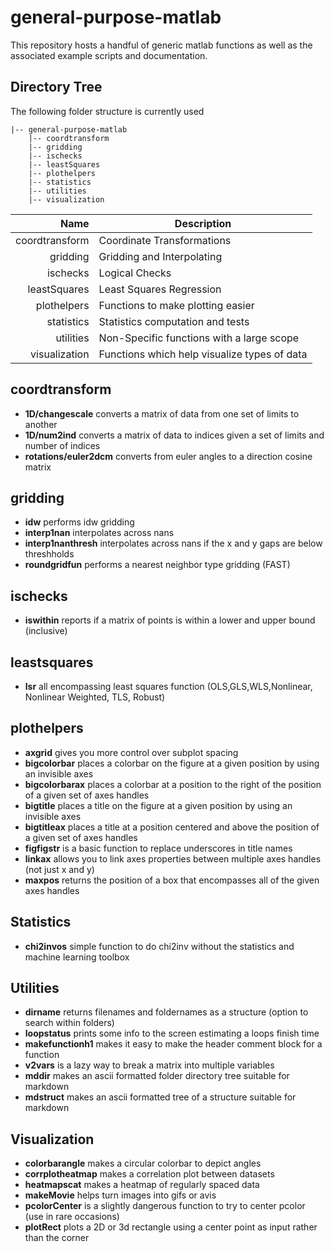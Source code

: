# general-purpose-matlab
This repository hosts a handful of generic matlab functions as well as the associated example scripts and documentation.

## Directory Tree
The following folder structure is currently used
```
|-- general-purpose-matlab
    |-- coordtransform
    |-- gridding
    |-- ischecks
    |-- leastSquares
    |-- plothelpers
    |-- statistics
    |-- utilities
    |-- visualization
```
|            Name |          Description |
|----------------:|----------------------|
|  coordtransform |   Coordinate Transformations |
|        gridding |   Gridding and Interpolating |
|        ischecks |   Logical Checks |
|    leastSquares |   Least Squares Regression |
|     plothelpers |   Functions to make plotting easier |
|      statistics |   Statistics computation and tests |
|       utilities |   Non-Specific functions with a large scope |
|   visualization |   Functions which help visualize types of data |

## coordtransform
- **1D/changescale** converts a matrix of data from one set of limits to another
- **1D/num2ind** converts a matrix of data to indices given a set of limits and number of indices
- **rotations/euler2dcm** converts from euler angles to a direction cosine matrix

## gridding
- **idw** performs idw gridding
- **interp1nan** interpolates across nans
- **interp1nanthresh** interpolates across nans if the x and y gaps are below threshholds
- **roundgridfun** performs a nearest neighbor type gridding (FAST)

## ischecks
- **iswithin** reports if a matrix of points is within a lower and upper bound (inclusive)

## leastsquares
- **lsr** all encompassing least squares function (OLS,GLS,WLS,Nonlinear, Nonlinear Weighted, TLS, Robust)

## plothelpers
- **axgrid** gives you more control over subplot spacing
- **bigcolorbar** places a colorbar on the figure at a given position by using an invisible axes
- **bigcolorbarax** places a colorbar at a position to the right of the position of a given set of axes handles
- **bigtitle** places a title on the figure at a given position by using an invisible axes
- **bigtitleax** places a title at a position centered and above the position of a given set of axes handles
- **figfigstr** is a basic function to replace underscores in title names
- **linkax** allows you to link axes properties between multiple axes handles (not just x and y)
- **maxpos** returns the position of a box that encompasses all of the given axes handles

## Statistics
- **chi2invos** simple function to do chi2inv without the statistics and machine learning toolbox

## Utilities
- **dirname** returns filenames and foldernames as a structure (option to search within folders)
- **loopstatus** prints some info to the screen estimating a loops finish time
- **makefunctionh1** makes it easy to make the header comment block for a function
- **v2vars** is a lazy way to break a matrix into multiple variables
- **mddir** makes an ascii formatted folder directory tree suitable for markdown 
- **mdstruct** makes an ascii formatted tree of a structure suitable for markdown 

## Visualization
- **colorbarangle** makes a circular colorbar to depict angles
- **corrplotheatmap** makes a correlation plot between datasets
- **heatmapscat** makes a heatmap of regularly spaced data
- **makeMovie** helps turn images into gifs or avis
- **pcolorCenter** is a slightly dangerous function to try to center pcolor (use in rare occasions)
- **plotRect** plots a 2D or 3d rectangle using a center point as input rather than the corner

